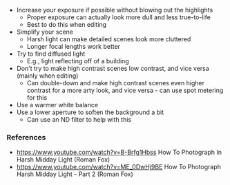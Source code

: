 - Increase your exposure if possible without blowing out the highlights
	- Proper exposure can actually look more dull and less true-to-life
	- Best to do this when editing
- Simplify your scene
	- Harsh light can make detailed scenes look more cluttered
	- Longer focal lengths work better
- Try to find diffused light
	- E.g., light reflecting off of a building
- Don't try to make high contrast scenes low contrast, and vice versa (mainly when editing)
	- Can double-down and make high contrast scenes even higher contrast for a more arty look, and vice versa - can use spot metering for this
- Use a warmer white balance
- Use a lower aperture to soften the background a bit
	- Can use an ND filter to help with this

### References
- https://www.youtube.com/watch?v=B-Brfg1Hbss How To Photograph In Harsh Midday Light (Roman Fox)
- https://www.youtube.com/watch?v=ME_0DwHj9BE How To Photograph Harsh Midday Light - Part 2 (Roman Fox)
